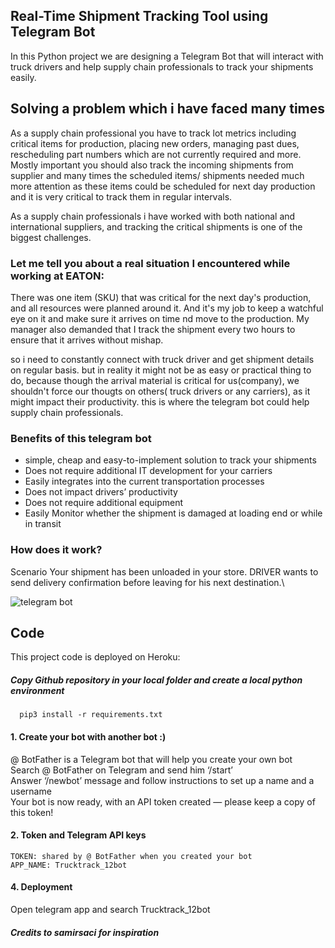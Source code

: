 ## Real-Time Shipment Tracking Tool using  Telegram Bot
In this Python project we are designing a Telegram Bot that will interact with truck drivers and help supply chain professionals to track your shipments easily.

## Solving a problem which i have faced many times
As a supply chain professional you have to track lot metrics including critical items for production, placing new orders, managing past dues, rescheduling part numbers which are not currently required and more. Mostly important you should also track the incoming shipments from supplier and many times the scheduled items/ shipments needed much more attention as these items could be scheduled for next day production and it is very critical to track them in regular intervals.

As a supply chain professionals i have worked with both national and international suppliers, and tracking the critical shipments is one of the biggest challenges.

### Let me tell you about a real situation I encountered while working at EATON: 
There was one item (SKU) that was critical for the next day's production, and all resources were planned around it.
And it's my job to keep a watchful eye on it and make sure it arrives on time nd move to the production.
My manager also demanded that I track the shipment every two hours to ensure that it arrives without mishap. 

so i need to constantly connect with truck driver and get shipment details on regular basis. but in reality it might not be as easy or practical thing to do, because though the arrival material is critical for us(company), we shouldn't force our thougts on others( truck drivers or any carriers), as it might impact their productivity. this is where the telegram bot could help supply chain professionals. 

### Benefits of this telegram bot
- simple, cheap and easy-to-implement solution to track your shipments 
- Does not require additional IT development for your carriers
- Easily integrates into the current transportation processes
- Does not impact drivers’ productivity
- Does not require additional equipment
- Easily Monitor whether the shipment is damaged at loading end or while in transit

### How does it work?
Scenario
Your shipment has been unloaded in your store. DRIVER wants to send delivery confirmation before leaving for his next destination.\

![telegram bot](https://user-images.githubusercontent.com/102349366/162716364-23d46905-b544-41dd-b9bb-2430ec96b60d.gif)

## Code
This project code is deployed on Heroku:
##### Copy Github repository in your local folder and create a local python environment
```
  pip3 install -r requirements.txt
```
#### 1. Create your bot with another bot :)
@ BotFather is a Telegram bot that will help you create your own bot \
Search @ BotFather on Telegram and send him ‘/start’ \
Answer ‘/newbot’ message and follow instructions to set up a name and a username \
Your bot is now ready, with an API token created — please keep a copy of this token! 

#### 2. Token and Telegram API keys
```
TOKEN: shared by @ BotFather when you created your bot
APP_NAME: Trucktrack_12bot
```

#### 4. Deployment
Open telegram app and search Trucktrack_12bot

##### Credits to samirsaci for inspiration
